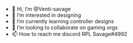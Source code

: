 - 👋 Hi, I’m @Venti-savage
- 👀 I’m interested in designing
- 🌱 I’m currently learning controller designs
- 💞️ I’m looking to collaborate on gaming orgs
- 📫 How to reach me discord RPL Savage#4992
